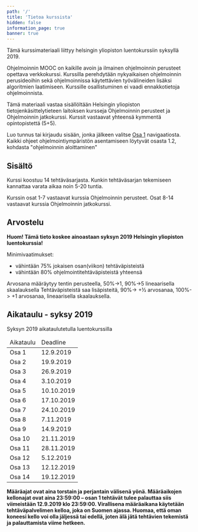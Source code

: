 ```yaml
---
path: '/'
title: 'Tietoa kurssista'
hidden: false
information_page: true
banner: true
---
```


Tämä kurssimateriaali liittyy helsingin yliopiston luentokurssiin syksyllä 2019.

Ohjelmoinnin MOOC on kaikille avoin ja ilmainen ohjelmoinnin perusteet
opettava verkkokurssi. Kurssilla perehdytään nykyaikaisen ohjelmoinnin
perusideoihin sekä ohjelmoinnissa käytettävien työvälineiden lisäksi
algoritmien laatimiseen. Kurssille osallistuminen ei vaadi
ennakkotietoja ohjelmoinnista.

Tämä materiaali vastaa sisällöltään Helsingin yliopiston
tietojenkäsittelytieteen laitoksen kursseja Ohjelmoinnin perusteet ja
Ohjelmoinnin jatkokurssi. Kurssit vastaavat yhteensä kymmentä
opintopistettä (5+5).

Luo tunnus tai kirjaudu sisään, jonka
jälkeen valitse [Osa 1](/osa-1) navigaatiosta.
Kaikki ohjeet ohjelmointiympäristön asentamiseen löytyvät osasta 1.2, kohdasta "ohjelmoinnin aloittaminen"

## Sisältö

Kurssi koostuu 14 tehtäväsarjasta. Kunkin tehtäväsarjan tekemiseen
kannattaa varata aikaa noin 5-20 tuntia. 

Kurssin osat 1-7 vastaavat kurssia Ohjelmoinnin perusteet. Osat 8-14
vastaavat kurssia Ohjelmoinnin jatkokurssi.

## Arvostelu
<b>
  Huom! Tämä tieto koskee ainoastaan syksyn 2019 Helsingin yliopiston luentokurssia!
</b>

Minimivaatimukset: 
- vähintään 75% jokaisen osan(viikon) tehtäväpisteistä
- vähintään 80% ohjelmointitehtäväpisteistä yhteensä

Arvosana määräytyy tentin perusteella,  50%->1, 90%->5 lineaarisella skaalauksella
Tehtäväpisteistä saa lisäpisteitä, 90%-> +½ arvosanaa, 100%-> +1 arvosanaa, lineaarisella skaalauksella.

## Aikataulu - syksy 2019

Syksyn 2019 aikataulutetulla luentokurssilla

<table>
  <thead>
    <tr>
      <td>Aikataulu</td>
      <td>Deadline</td>
    </tr>
  </th>
  <tbody>
    <tr>
      <td>Osa 1</td>
      <td>12.9.2019</td>
    </tr>
    <tr>
      <td>Osa 2</td>
      <td>19.9.2019</td>
    </tr>
    <tr>
      <td>Osa 3</td>
      <td>26.9.2019</td>
    </tr>
    <tr>
      <td>Osa 4</td>
      <td>3.10.2019</td>
    </tr>
    <tr>
      <td>Osa 5</td>
      <td>10.10.2019</td>
    </tr>
    <tr>
      <td>Osa 6</td>
      <td>17.10.2019</td>
    </tr>
    <tr>
      <td>Osa 7</td>
      <td>24.10.2019</td>
    </tr>
    <tr>
      <td>Osa 8</td>
      <td>7.11.2019</td>
    </tr>
    <tr>
      <td>Osa 9</td>
      <td>14.9.2019</td>
    </tr>
    <tr>
      <td>Osa 10</td>
      <td>21.11.2019</td>
    </tr>
    <tr>
      <td>Osa 11</td>
      <td>28.11.2019</td>
    </tr>
    <tr>
      <td>Osa 12</td>
      <td>5.12.2019</td>
    </tr>
    <tr>
      <td>Osa 13</td>
      <td>12.12.2019</td>
    </tr>
    <tr>
      <td>Osa 14</td>
      <td>19.12.2019</td>
    </tr>
  </tbody>
</table>


<b>
  Määräajat ovat aina torstain ja perjantain välisenä yönä. Määräaikojen kellonajat ovat aina
  23:59:00 – osan 1 tehtävät tulee palauttaa siis viimeistään
  12.9.2019 klo 23:59:00. Virallisena määräaikana
  käytetään tehtäväpalvelimen kelloa, joka on Suomen ajassa. Huomaa,
  että oman koneesi kello voi olla jäljessä tai edellä, joten älä jätä
  tehtävien tekemistä ja palauttamista viime hetkeen.
</b>
